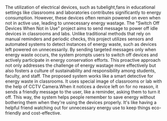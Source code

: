 The utilization of electrical devices, such as tubelight,fans in educational settings like classrooms and laboratories contributes significantly to energy consumption. However, these devices often remain powered on even when not in active use, leading to unnecessary energy wastage. The "Switch Off Devices When Not in Use" project aims to send message to power off idle devices in classrooms and labs. 
                            Unlike traditional methods that rely on manual reminders and periodic checks, this project utilizes sensors and automated systems to detect instances of energy waste, such as devices left powered on unnecessarily. By sending targeted messages only when energy waste occurs, the system prompts users to switch off devices and actively participate in energy conservation efforts. This proactive approach not only addresses the challenge of energy wastage more effectively but also fosters a culture of sustainability and responsibility among students, faculty, and staff.
                 The proposed system works like a smart detective for energy waste in classrooms. It uses special image of classrooms or lab with the help of CCTV Camera.When it notices a device left on for no reason, it sends a friendly message to the user, like a reminder, asking them to turn it off. This way, the system helps people remember to save energy without bothering them when they're using the devices properly. It's like having a helpful friend watching out for unnecessary energy use to keep things eco-friendly and cost-effective.
